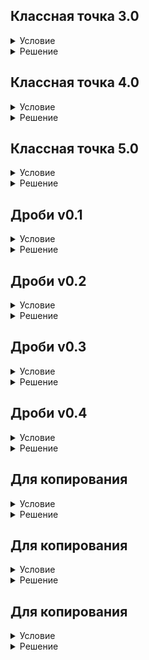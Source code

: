 ## Классная точка 3.0

<details>
  <summary>Условие</summary>
  Давайте расширим функционал класса, написанного вами в задаче «Классная точка 2.0».

  Создайте класс PatchedPoint — наследника уже написанного вами Point.
  
  Требуется реализовать следующие виды инициализации нового класса:
  
  - параметров не передано — координаты точки равны 0;
  - передан один параметр — кортеж с координатами точки;
  - передано два параметра — координаты точки.
  
  ### Примечание
  Ваше решение должно содержать только классы и функции. 
  В решении не должно быть вызовов инициализации требуемых классов.


</details>

<details>
  <summary>Решение</summary>

  ```python
  class Point:
      def __init__(self, x, y):
          self.x = x
          self.y = y
  
      def move(self, move_x, move_y):
          self.x += move_x
          self.y += move_y
  
      def length(self, point_to_calculate):
          distance = (point_to_calculate.x - self.x) ** 2 + (point_to_calculate.y - self.y) ** 2
          distance = round(distance ** 0.5, 2)
          return distance
  
  
  class PatchedPoint(Point):
      def __init__(self, *args, x=0, y=0):
          if len(args) == 0:
              super().__init__(x=x, y=y)
          elif len(args) == 1:
              super().__init__(x=args[0][0], y=args[0][1])
          else:
              super().__init__(x=args[0], y=args[1])
  ```

</details>

## Классная точка 4.0

<details>
  <summary>Условие</summary>
  А теперь модернизируем уже новый класс PatchedPoint. Реализуйте магические методы _str__ и _repr__.

  При преобразовании в строку точка представляется в формате (x, y). 
  Репрезентация же должна возвращать строку для инициализации точки двумя параметрами.
  
  ### Примечание
  Ваше решение должно содержать только классы и функции. 
  В решении не должно быть вызовов инициализации требуемых классов.


</details>

<details>
  <summary>Решение</summary>

  ```python
  class Point:
      def __init__(self, x, y):
          self.x = x
          self.y = y
  
      def move(self, move_x, move_y):
          self.x += move_x
          self.y += move_y
  
      def length(self, point_to_calculate):
          distance = (point_to_calculate.x - self.x) ** 2 + (point_to_calculate.y - self.y) ** 2
          distance = round(distance ** 0.5, 2)
          return distance
  
  
  class PatchedPoint(Point):
      def __init__(self, *args, x=0, y=0):
          if len(args) == 0:
              super().__init__(x=x, y=y)
          elif len(args) == 1:
              super().__init__(x=args[0][0], y=args[0][1])
          else:
              super().__init__(x=args[0], y=args[1])
  
      def __str__(self):
          return f'({self.x}, {self.y})'
  
      def __repr__(self):
          return f'PatchedPoint({self.x}, {self.y})'
  ```

</details>

## Классная точка 5.0

<details>
  <summary>Условие</summary>
  Согласитесь, что использовать операторы куда удобнее, чем обыкновенные методы. Давайте вспомним о реализованном нами методе move(x, y) и напишем ему альтернативу в виде операторов + и +=.

  При выполнении кода point + (x, y), создаётся новая точка, которая отличается от изначальной на заданное кортежем расстояние по осям x и y. 
  При выполнении кода point += (x, y) производится перемещение изначальной точки.
  
  Напомним, что сейчас мы модернизируем только класс PatchedPoint.
  
  ### Примечание
  Ваше решение должно содержать только классы и функции. 
  В решении не должно быть вызовов инициализации требуемых классов.


</details>

<details>
  <summary>Решение</summary>

  ```python
  class Point:
      def __init__(self, x, y):
          self.x = x
          self.y = y
  
      def move(self, move_x, move_y):
          self.x += move_x
          self.y += move_y
  
      def length(self, point_to_calculate):
          distance = (point_to_calculate.x - self.x) ** 2 + (point_to_calculate.y - self.y) ** 2
          distance = round(distance ** 0.5, 2)
          return distance
  
  
  class PatchedPoint(Point):
      def __init__(self, *args, x=0, y=0):
          if len(args) == 0:
              super().__init__(x=x, y=y)
          elif len(args) == 1:
              super().__init__(x=args[0][0], y=args[0][1])
          else:
              super().__init__(x=args[0], y=args[1])
  
      def __str__(self):
          return f'({self.x}, {self.y})'
  
      def __repr__(self):
          return f'PatchedPoint({self.x}, {self.y})'
  
      def __add__(self, other):
          x = self.x + other[0]
          y = self.y + other[1]
          return PatchedPoint(x, y)
  
      def __iadd__(self, other):
          self.x += other[0]
          self.y += other[1]
          return self
  ```

</details>

## Дроби v0.1

<details>
  <summary>Условие</summary>
  Возможно, вы уже заметили, что дробные числа (float) недостаточно точные для некоторых задач. Для более точных математических расчётов иногда прибегают к созданию правильных рациональных дробей, описываемых числителем и знаменателем.

  Начнём разработку класса Fraction, который реализует предлагаемые дроби.
  
  Предусмотрите возможность инициализации дроби с помощью двух целых чисел или строки в формате <числитель>/<знаменатель>.
  В случаях наличия общего делителя у числителя и знаменателя, дробь следует сократить.
  
  А также реализуйте методы:
  
  - numerator() — возвращает значение числителя;
  - numerator(number) — изменяет значение числителя и производит сокращение дроби, если это необходимо;
  - denominator() – возвращает значение знаменателя;
  - denominator(number) — изменяет значение знаменателя и производит сокращение дроби, если необходимо;
  - __str__ — возвращает строковое представление дроби в формате <числитель>/<знаменатель>;
  - __repr__ — возвращает описание объекта в формате Fraction(<числитель>, <знаменатель>).
  
  ### Примечание
  Будем считать, что пользователь знает о запрете деления на ноль. 
  Все числа в данной задаче будут положительными. 
  Все поля и методы, не требуемые в задаче, следует инкапсулировать (называть с использованием ведущих символов нижнего подчёркивания).
  
  Ваше решение должно содержать только классы и функции. 
  В решении не должно быть вызовов инициализации требуемых классов.


</details>

<details>
  <summary>Решение</summary>

  ```python
  def gcd(a, b):
      while b:
          a, b = b, a % b
      return a
  
  
  class Fraction:
      def __init__(self, *args):
          arguments = args
          if type(arguments[0]) is str:
              arguments = [int(i) for i in arguments[0].split('/')]
          self.numer = arguments[0]
          self.denomin = arguments[1]
          temp_gcd = gcd(self.numer, self.denomin)
          self.numer = int(self.numer / temp_gcd)
          self.denomin = int(self.denomin / temp_gcd)
  
      def numerator(self, number=None):
          if number is None:
              return self.numer
          else:
              temp_gcd = gcd(number, self.denomin)
              self.numer = int(number / temp_gcd)
              self.denomin = int(self.denomin / temp_gcd)
  
      def denominator(self, number=None):
          if number is None:
              return self.denomin
          else:
              temp_gcd = gcd(self.numer, number)
              self.numer = int(self.numer / temp_gcd)
              self.denomin = int(number / temp_gcd)
  
      def __str__(self):
          return f'{self.numer}/{self.denomin}'
  
      def __repr__(self):
          return f'Fraction({self.numer}, {self.denomin})'
  ```

</details>

## Дроби v0.2

<details>
  <summary>Условие</summary>
  Продолжим разработку класса Fraction, который реализует предлагаемые дроби.

  Предусмотрите возможность задать отрицательные числитель и/или знаменатель. А также перепишите методы __str__ и __repr__ таким образом, чтобы информация об объекте согласовывалась с инициализацией строкой.
  
  Далее реализуйте оператор математического отрицания — унарный минус.
  
  ### Примечание
  Будем считать, что пользователь знает о запрете деления на ноль. 
  Все поля и методы, не требуемые в задаче, следует инкапсулировать (называть с использованием ведущих символов нижнего подчёркивания).
  
  Ваше решение должно содержать только классы и функции. 
  В решении не должно быть вызовов инициализации требуемых классов.


</details>

<details>
  <summary>Решение</summary>

  ```python
  class Fraction():
      def __init__(self, *args):
          if isinstance(args[0], str):
              self.__num, self.__den = [int(c) for c in args[0].split('/')]
          else:
              self.__num = args[0]
              self.__den = args[1]
          self.__reduction()
  
      def __sign(self):
          return -1 if self.__num < 0 else 1
  
      def __neg__(self):
          return Fraction(-self.__num, self.__den)
  
      def __gcd(self, a, b):
          while b:
              a, b = b, a % b
          return abs(a)
  
      def __reduction(self):
          __gcd = self.__gcd(self.__num, self.__den)
          self.__num //= __gcd
          self.__den //= __gcd
  
          if self.__den < 0:
              self.__num = -self.__num
              self.__den = abs(self.__den)
          return self
  
      def __str__(self):
          return f'{self.__num}/{self.__den}'
  
      def __repr__(self):
          return f"Fraction('{self.__num}/{self.__den}')"
  
      def numerator(self, *args):
          if len(args):
              self.__num = args[0] * self.__sign()
              self.__reduction()
          return abs(self.__num)
  
      def denominator(self, *args):
          if len(args):
              self.__den = args[0]
          self.__reduction()
          return abs(self.__den)

  ```

</details>

## Дроби v0.3

<details>
  <summary>Условие</summary>
  Продолжим разработку класса Fraction, который реализует предлагаемые дроби.

  Реализуйте бинарные операторы:
  
  - (+) — сложение дробей, создаёт новую дробь;
  - (-) — вычитание дробей, создаёт новую дробь;
  - (+=) — сложение дробей, изменяет дробь, переданную слева;
  - (-=) — вычитание дробей, изменяет дробь, переданную слева.

  Примечание
  Будем считать, что пользователь знает о запрете деления на ноль.
  Все поля и методы, не требуемые в задаче, следует инкапсулировать (называть с использованием ведущих символов нижнего подчёркивания).
  
  Ваше решение должно содержать только классы и функции. 
  В решении не должно быть вызовов инициализации требуемых классов.


</details>

<details>
  <summary>Решение</summary>

  ```python
  class Fraction():
      def __init__(self, *args):
          if isinstance(args[0], str):
              self.__num, self.__den = [int(c) for c in args[0].split('/')]
          else:
              self.__num = args[0]
              self.__den = args[1]
          self.__reduction()
  
      def __sign(self):
          return -1 if self.__num < 0 else 1
  
      def __neg__(self):
          return Fraction(-self.__num, self.__den)
  
      def __add__(self, other):
          denominator = self.denominator() * other.denominator()
          numerator = self.__num * other.__den + other.__num * self.__den
          return Fraction(numerator, denominator)
  
      def __sub__(self, other):
          denominator = self.denominator() * other.denominator()
          numerator = self.__num * other.__den - other.__num * self.__den
          return Fraction(numerator, denominator)
  
      def __iadd__(self, other):
          common_denominator = self.denominator() * other.denominator()
          self.__num = self.__num * other.__den + other.__num * self.__den
          self.__den = common_denominator
          self.__reduction()
          return self
  
      def __isub__(self, other):
          common_denominator = self.denominator() * other.denominator()
          self.__num = self.__num * other.__den - other.__num * self.__den
          self.__den = common_denominator
          self.__reduction()
          return self
  
      def __gcd(self, a, b):
          while b:
              a, b = b, a % b
          return abs(a)
  
      def __reduction(self):
          __gcd = self.__gcd(self.__num, self.__den)
          self.__num //= __gcd
          self.__den //= __gcd
  
          if self.__den < 0:
              self.__num = -self.__num
              self.__den = abs(self.__den)
          return self.__num, self.__den
  
      def __str__(self):
          return f'{self.__num}/{self.__den}'
  
      def __repr__(self):
          return f"Fraction('{self.__num}/{self.__den}')"
  
      def numerator(self, *args):
          if len(args):
              self.__num = args[0] * self.__sign()
              self.__reduction()
          return abs(self.__num)
  
      def denominator(self, *args):
          if len(args):
              self.__den = args[0]
          self.__reduction()
          return abs(self.__den)
  ```

</details>

## Дроби v0.4

<details>
  <summary>Условие</summary>
  Продолжим разработку класса Fraction, который реализует предлагаемые дроби.

  Реализуйте бинарные операторы:
  
  - (*) — умножение дробей, создаёт новую дробь;
  - (/) — деление дробей, создаёт новую дробь;
  - (*=) — умножение дробей, изменяет дробь, переданную слева;
  - (/=) — деление дробей, изменяет дробь, переданную слева.

  Также разработайте метод reverse, возвращающий дробь обратную данной.
  
  ### Примечание
  Будем считать, что пользователь знает о запрете деления на ноль.
  Все поля и методы, не требуемые в задаче, следует инкапсулировать (называть с использованием ведущих символов нижнего подчёркивания).
  
  Ваше решение должно содержать только классы и функции. 
  В решении не должно быть вызовов инициализации требуемых классов.


</details>

<details>
  <summary>Решение</summary>

  ```python
  class Fraction():
      def __init__(self, *args):
          if isinstance(args[0], str):
              self.__num, self.__den = [int(c) for c in args[0].split('/')]
          else:
              self.__num = args[0]
              self.__den = args[1]
          self.__reduction()
  
      def __sign(self):
          return -1 if self.__num < 0 else 1
  
      def __neg__(self):
          return Fraction(-self.__num, self.__den)
  
      def __add__(self, other):
          common_denominator = self.__den * other.__den
          new = Fraction(1, 1)
          new.__num = self.__num * other.__den + other.__num * self.__den
          new.__den = common_denominator
          new.__reduction()
          return new
  
      def __sub__(self, other):
          common_denominator = self.__den * other.__den
          new = Fraction(1, 1)
          new.__num = self.__num * other.__den - other.__num * self.__den
          new.__den = common_denominator
          new.__reduction()
          return new
  
      def __iadd__(self, other):
          common_denominator = self.__den * other.__den
          self.__num = self.__num * other.__den + other.__num * self.__den
          self.__den = common_denominator
          self.__reduction()
          return self
  
      def __isub__(self, other):
          common_denominator = self.__den * other.__den
          self.__num = self.__num * other.__den - other.__num * self.__den
          self.__den = common_denominator
          self.__reduction()
          return self
  
      def __mul__(self, other):
          common_denominator = self.__den * other.__den
          new = Fraction(1, 1)
          new.__num = self.__num * other.__num
          new.__den = common_denominator
          new.__reduction()
          return new
  
      def __truediv__(self, other):
          new = Fraction(self.__num, self.__den)
          new.__reduction()
          return new.__mul__(other.reverse())
  
      def __imul__(self, other):
          common_denominator = self.__den * other.__den
          self.__num = self.__num * other.__num
          self.__den = common_denominator
          self.__reduction()
          return self
  
      def __itruediv__(self, other):
          return self.__imul__(other.reverse())
  
      def _gcd(self, a, b):
          while b:
              a, b = b, a % b
          return abs(a)
  
      def __reduction(self):
          __gcd = self._gcd(self.__num, self.__den)
          self.__num //= __gcd
          self.__den //= __gcd
  
          if self.__den < 0:
              self.__num = -self.__num
              self.__den = abs(self.__den)
          return self.__num, self.__den
  
      def __str__(self):
          return f'{self.__num}/{self.__den}'
  
      def __repr__(self):
          return f"Fraction('{self.__num}/{self.__den}')"
  
      def numerator(self, *args):
          if len(args):
              self.__num = args[0] * self.__sign()
              self.__reduction()
          return abs(self.__num)
  
      def denominator(self, *args):
          if len(args):
              self.__den = args[0]
          self.__reduction()
          return abs(self.__den)
  
      def reverse(self):
          return Fraction(self.__den, self.__num)
  ```

</details>

## Для копирования

<details>
  <summary>Условие</summary>



</details>

<details>
  <summary>Решение</summary>

  ```python

  ```

</details>

## Для копирования

<details>
  <summary>Условие</summary>



</details>

<details>
  <summary>Решение</summary>

  ```python

  ```

</details>

## Для копирования

<details>
  <summary>Условие</summary>



</details>

<details>
  <summary>Решение</summary>

  ```python

  ```

</details>

